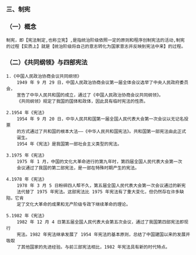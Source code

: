 
### 三、制宪
### （一）概念
    制宪，即【宪法制定,也称立宪】,是指统治阶级依照一定的原则和程序创制宪法的活动,制宪
    的过程【实质上】就是【统治阶级将自己的意志转化为国家意志并反映到宪法中来】的过程。

### （二）《共同纲领》与四部宪法
    1.《中国人民政治协商会议共同纲领》
        1949 年 9 月 29 日，中国人民政治协商会议第一届全体会议选举了中央人民政府委员会，
        宣告了中华人民共和国的成立，通过了《中国人民政治协商会议共同纲领》。
        《共同纲领》规定了我国的国体和政体，因此具有临时宪法的性质。
        
    2.1954 年《宪法》
        1954 年 9 月 20 日，中华人民共和国第一届全国人民代表大会第一次会议以无记名投票
        的方式通过了共和国的根本大法——《中华人民共和国宪法》。共和国第一部宪法由此正式
        诞生。
        1954 年《宪法》是我国第一部社会主义类型的宪法。
        
    3.1975 年《宪法》
        1975 年 1 月，中国的文化大革命进行的第九年时，第四届全国人民代表大会第一次
        会议通过了我国的第二部宪法，是一部在特殊时期产生的宪法。
        
    4.1978 年《宪法》
        1978 年 3 月 5 日粉碎四人帮不久，第五届全国人民代表大会第一次会议通过的新宪
        法代替了 1975 年宪法。这部宪法比 1975 年宪法有了重大变化，但仍然存在许多缺陷，它肯
        定了文化大革命的成果和无产阶级专政下继续革命的理论。
        
    5.1982 年《宪法》
        1982 年 12 月 4 日第五届全国人民代表大会第五次会议，通过了我国第四部宪法即现行
        宪法。1982 年宪法继承发展了 1954 年宪法的基本原则，总结了中国建国以来的发展并吸取
        了其他国家的先进经验。与前三部宪法相比，1982 年宪法具有新的时代特点。
   

    

    
















